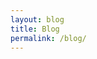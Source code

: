 ```yaml
---
layout: blog
title: Blog
permalink: /blog/
---
```


<!-- Just a placeholder for showing a Blog tab in homepage header -->
<!-- This helps us redirect to the actual blog index page blog/index.html -->

